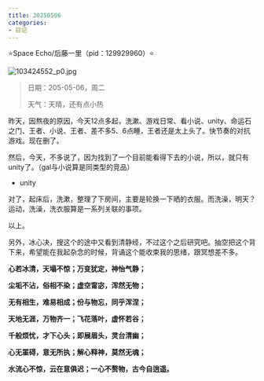 ```yaml
---
title: 20250506
categories:
- 日记
---
```

⭐Space Echo/后藤一里（pid：129929960）⭐

![103424552_p0.jpg](https://byyw-oss1.oss-cn-hangzhou.aliyuncs.com/img/2025/05/06-47114e3e206d482afc102029283191b9-103424552_p0.jpg.webp)

>日期：205-05-06，周二
>
>天气：天晴，还有点小热

昨天，因熬夜的原因，今天12点多起，洗漱、游戏日常、看小说、unity、命运石之门、王者、小说、王者、差不多5、6点睡，王者还是太上头了。快节奏的对抗游戏。现在删了。

然后，今天，不多说了，因为找到了一个目前能看得下去的小说，所以，就只有unity了。（gal与小说算是同类型的竞品）

- unity

对了，起床后，洗漱，整理了下房间，主要是轮换一下晒的衣服。而洗澡，明天？运动，洗澡，洗衣服算是一系列关联的事项。

以上。

另外，冰心决，搜这个的途中又看到清静经，不过这个之后研究吧。抽空把这个背下来，希望能在我起杂念的时候，背诵这个能收束我的思绪，跟冥想差不多。

**心若冰清，天塌不惊；万变犹定，神怡气静；**

**尘垢不沾，俗相不染；虚空甯宓，浑然无物；**

**无有相生，难易相成；份与物忘，同乎浑涅；**

**天地无涯，万物齐一；飞花落叶，虚怀若谷；**

**千般烦忧，才下心头；即展眉头，灵台清幽；**

**心无罣碍，意无所执；解心释神，莫然无魂；**

**水流心不惊，云在意俱迟；一心不赘物，古今自逍遥。**
